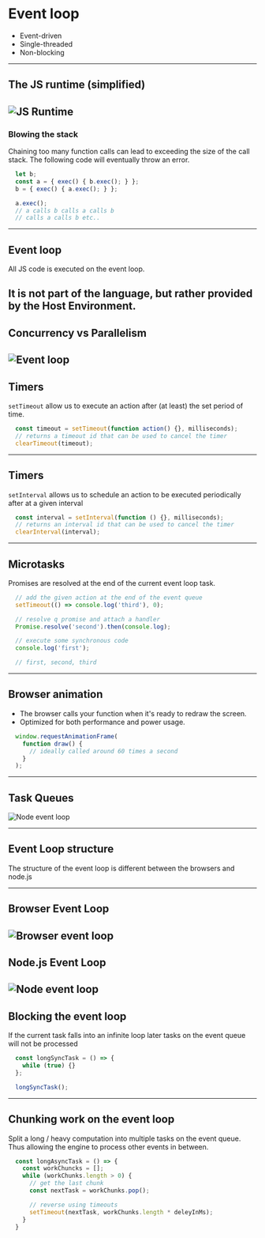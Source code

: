 # Event loop
- Event-driven
- Single-threaded
- Non-blocking
---

## The JS runtime (simplified)

![JS Runtime](/images/js-runtime.png)
---

### Blowing the stack

Chaining too many function calls can lead
to exceeding the size of the call stack.
The following code will eventually throw an error.

```javascript
  let b;
  const a = { exec() { b.exec(); } };
  b = { exec() { a.exec(); } };

  a.exec();
  // a calls b calls a calls b
  // calls a calls b etc..
```
---

## Event loop

All JS code is executed on the event loop.

It is not part of the language, but rather provided by the Host Environment.
---

## Concurrency vs Parallelism
![Event loop](/images/concurrent_vs_parallel.png)
---

## Timers

`setTimeout` allow us to execute an action
after (at least) the set period of time.

```javascript
  const timeout = setTimeout(function action() {}, milliseconds);
  // returns a timeout id that can be used to cancel the timer
  clearTimeout(timeout);
```
---

## Timers

`setInterval` allows us to schedule an action to be executed
periodically after at a given interval

```javascript
  const interval = setInterval(function () {}, milliseconds);
  // returns an interval id that can be used to cancel the timer
  clearInterval(interval);
```

---
## Microtasks
Promises are resolved at the end of the current event loop task.
```javascript
  // add the given action at the end of the event queue
  setTimeout(() => console.log('third'), 0);

  // resolve q promise and attach a handler
  Promise.resolve('second').then(console.log);

  // execute some synchronous code
  console.log('first');

  // first, second, third
```

---
## Browser animation
- The browser calls your function when it's ready to redraw the screen.
- Optimized for both performance and power usage.

```javascript
  window.requestAnimationFrame(
    function draw() {
      // ideally called around 60 times a second
    }
  );
```

---
## Task Queues
![Node event loop](/images/event-loop-queues.png)

---

## Event Loop structure
The structure of the event loop is different between the browsers and node.js

---
## Browser Event Loop

![Browser event loop](/images/browser-event-loop.png)
---

## Node.js Event Loop

![Node event loop](/images/node-event-loop-phases.png)
---

## Blocking the event loop

If the current task falls into an infinite loop
later tasks on the event queue will not be processed  

```javascript
  const longSyncTask = () => {
    while (true) {}
  };

  longSyncTask();
```
---

## Chunking work on the event loop

Split a long / heavy computation into
multiple tasks on the event queue.
Thus allowing the engine to process
other events in between.

```javascript
  const longAsyncTask = () => {
    const workChuncks = [];
    while (workChunks.length > 0) {
      // get the last chunk
      const nextTask = workChunks.pop();

      // reverse using timeouts
      setTimeout(nextTask, workChunks.length * deleyInMs);
    }
  }
```

